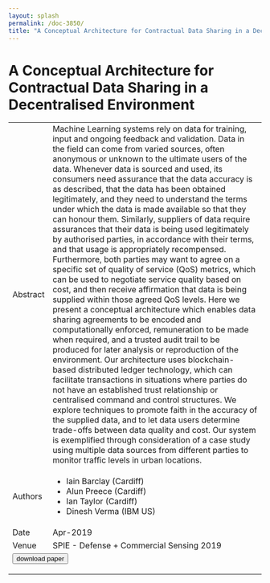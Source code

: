 ```yaml
---
layout: splash
permalink: /doc-3850/
title: "A Conceptual Architecture for Contractual Data Sharing in a Decentralised Environment"
---
```


# A Conceptual Architecture for Contractual Data Sharing in a Decentralised Environment

<table>
    <tbody>
    <tr>
        <td>Abstract</td>
        <td>Machine Learning systems rely on data for training, input and ongoing feedback and validation. Data in the field can come from varied sources, often anonymous or unknown to the ultimate users of the data. Whenever data is sourced and used, its consumers need assurance that the data accuracy is as described, that the data has been obtained legitimately, and they need to understand the terms under which the data is made available so that they can honour them. Similarly, suppliers of data require assurances that their data is being used legitimately by authorised parties, in accordance with their terms, and that usage is appropriately recompensed. Furthermore, both parties may want to agree on a specific set of quality of service (QoS) metrics, which can be used to negotiate service quality based on cost, and then receive affirmation that data is being supplied within those agreed QoS levels. Here we present a conceptual architecture which enables data sharing agreements to be encoded and computationally enforced, remuneration to be made when required, and a trusted audit trail to be produced for later analysis or reproduction of the environment. Our architecture uses blockchain-based distributed ledger technology, which can facilitate transactions in situations where parties do not have an established trust relationship or centralised command and control structures. We explore techniques to promote faith in the accuracy of the supplied data, and to let data users determine trade-offs between data quality and cost. Our system is exemplified through consideration of a case study using multiple data sources from different parties to monitor traffic levels in urban locations.</td>
    </tr>
    <tr>
        <td>Authors</td>
        <td>
            <ul>
                <li>Iain Barclay (Cardiff)</li>
                <li>Alun Preece (Cardiff)</li>
                <li>Ian Taylor (Cardiff)</li>
                <li>Dinesh Verma (IBM US)</li>
            </ul>
        </td>
    </tr>
    <tr>
        <td>Date</td>
        <td>Apr-2019</td>
    </tr>
    <tr>
        <td>Venue</td>
        <td>SPIE - Defense + Commercial Sensing 2019</td>
    </tr>
        <tr>
            <td colspan="2">
                <form method="get" action="https://ibm.box.com/v/doc-3850-paper">
                    <button type="submit">download paper</button>
                </form>
            </td>
        </tr>
    </tbody>
</table>
